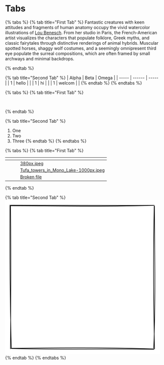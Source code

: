 # Tabs

{% tabs %}
{% tab title="First Tab" %}
Fantastic creatures with keen attitudes and fragments of human anatomy occupy the vivid watercolor illustrations of [Lou Benesch](https://www.instagram.com/un\_loup/). From her studio in Paris, the French-American artist visualizes the characters that populate folklore, Greek myths, and classic fairytales through distinctive renderings of animal hybrids. Muscular spotted horses, shaggy wolf costumes, and a seemingly omnipresent third eye populate the surreal compositions, which are often framed by small archways and minimal backdrops.


{% endtab %}

{% tab title="Second Tab" %}
| Alpha | Beta   | Omega |
| ----- | ------ | ----- |
| 1     | hello  |       |
| 1     | hi     |       |
| 1     | welcom |       |
{% endtab %}
{% endtabs %}

{% tabs %}
{% tab title="First Tab" %}
<figure><img src="broken-reference" alt=""><figcaption></figcaption></figure>
{% endtab %}

{% tab title="Second Tab" %}
1. One
2. Two
3. Three
{% endtab %}
{% endtabs %}

{% tabs %}
{% tab title="First Tab" %}
<table data-view="cards"><thead><tr><th></th><th></th><th></th><th data-hidden data-card-cover data-type="files"></th></tr></thead><tbody><tr><td></td><td></td><td></td><td><a href="../.gitbook/assets/380px.jpeg">380px.jpeg</a></td></tr><tr><td></td><td></td><td></td><td><a href="../.gitbook/assets/Tufa_towers_in_Mono_Lake-1000px.jpeg">Tufa_towers_in_Mono_Lake-1000px.jpeg</a></td></tr><tr><td></td><td></td><td></td><td><a href="broken-reference">Broken file</a></td></tr></tbody></table>
{% endtab %}

{% tab title="Second Tab" %}
<img src="../.gitbook/assets/file.excalidraw (2).svg" alt="" class="gitbook-drawing">
{% endtab %}
{% endtabs %}
